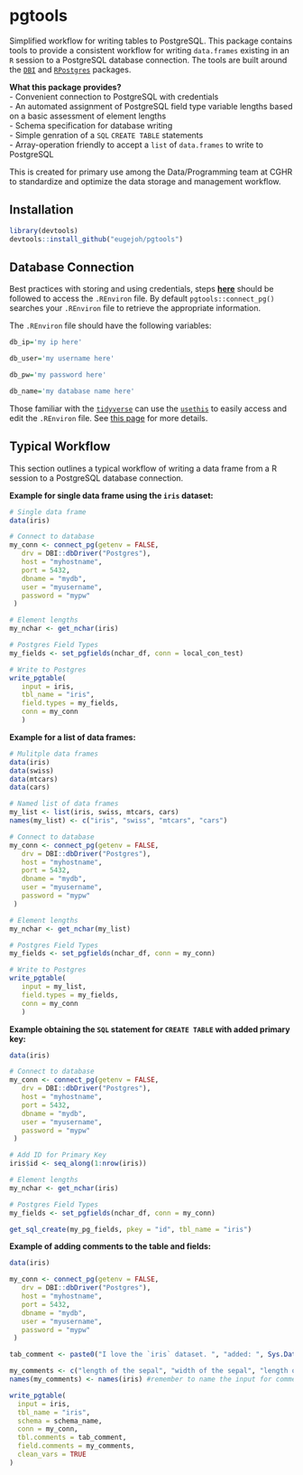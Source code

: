 
<!-- README.md is generated from README.Rmd. Use Knit button as output: github_document -->

# pgtools

Simplified workflow for writing tables to PostgreSQL. This package
contains tools to provide a consistent workflow for writing
`data.frames` existing in an `R` session to a PostgreSQL database
connection. The tools are built around the
[`DBI`](https://github.com/r-dbi) and
[`RPostgres`](https://github.com/r-dbi/RPostgres) packages.

**What this package provides?**  
\- Convenient connection to PostgreSQL
with credentials  
\- An automated assignment of PostgreSQL field type variable lengths
based on a basic assessment of element lengths  
\- Schema specification for database writing  
\- Simple genration of a `SQL` `CREATE TABLE` statements  
\- Array-operation friendly to accept a `list` of `data.frames` to write to PostgreSQL

This is created for primary use among the Data/Programming team at CGHR
to standardize and optimize the data storage and management workflow.

## Installation

``` r
library(devtools)
devtools::install_github("eugejoh/pgtools")
```

## Database Connection

Best practices with storing and using credentials, steps
[**here**](https://db.rstudio.com/best-practices/managing-credentials/#use-environment-variables)
should be followed to access the `.REnviron` file. By default
`pgtools::connect_pg()` searches your `.REnviron` file to retrieve the
appropriate information.

The `.REnviron` file should have the following variables:

``` r
db_ip='my ip here'

db_user='my username here'

db_pw='my password here'

db_name='my database name here'
```

Those familiar with the [`tidyverse`](https://www.tidyverse.org/) can
use the [`usethis`](https://github.com/r-lib/usethis) to easily access
and edit the `.REnviron` file. See [this
page](https://usethis.r-lib.org/reference/edit.html) for more details.

## Typical Workflow

This section outlines a typical workflow of writing a data frame from a
R session to a PostgreSQL database connection.
<!-- put diagrammeR flowchart here -->

<b>Example for single data frame using the `iris` dataset:</b>

``` r
# Single data frame
data(iris)

# Connect to database
my_conn <- connect_pg(getenv = FALSE,
   drv = DBI::dbDriver("Postgres"),
   host = "myhostname",
   port = 5432,
   dbname = "mydb",
   user = "myusername",
   password = "mypw"
 )

# Element lengths
my_nchar <- get_nchar(iris)

# Postgres Field Types
my_fields <- set_pgfields(nchar_df, conn = local_con_test)

# Write to Postgres
write_pgtable(
   input = iris,
   tbl_name = "iris",
   field.types = my_fields,
   conn = my_conn
   )
```

<b>Example for a list of data frames:</b>

``` r
# Mulitple data frames
data(iris)
data(swiss)
data(mtcars)
data(cars)

# Named list of data frames
my_list <- list(iris, swiss, mtcars, cars)
names(my_list) <- c("iris", "swiss", "mtcars", "cars")

# Connect to database
my_conn <- connect_pg(getenv = FALSE,
   drv = DBI::dbDriver("Postgres"),
   host = "myhostname",
   port = 5432,
   dbname = "mydb",
   user = "myusername",
   password = "mypw"
 )

# Element lengths
my_nchar <- get_nchar(my_list)

# Postgres Field Types
my_fields <- set_pgfields(nchar_df, conn = my_conn)

# Write to Postgres
write_pgtable(
   input = my_list,
   field.types = my_fields,
   conn = my_conn
   )
```

<b>Example obtaining the `SQL` statement for `CREATE TABLE` with added
primary key: </b>

``` r
data(iris)

# Connect to database
my_conn <- connect_pg(getenv = FALSE,
   drv = DBI::dbDriver("Postgres"),
   host = "myhostname",
   port = 5432,
   dbname = "mydb",
   user = "myusername",
   password = "mypw"
 )

# Add ID for Primary Key
iris$id <- seq_along(1:nrow(iris))

# Element lengths
my_nchar <- get_nchar(iris)

# Postgres Field Types
my_fields <- set_pgfields(nchar_df, conn = my_conn)

get_sql_create(my_pg_fields, pkey = "id", tbl_name = "iris")
```

<b>Example of adding comments to the table and fields: </b>

``` r
data(iris)

my_conn <- connect_pg(getenv = FALSE,
   drv = DBI::dbDriver("Postgres"),
   host = "myhostname",
   port = 5432,
   dbname = "mydb",
   user = "myusername",
   password = "mypw"
 )

tab_comment <- paste0("I love the `iris` dataset. ", "added: ", Sys.Date())

my_comments <- c("length of the sepal", "width of the sepal", "length of the petal", "width of the petal", "the type of flower species")
names(my_comments) <- names(iris) #remember to name the input for comments!

write_pgtable(
  input = iris,
  tbl_name = "iris",
  schema = schema_name,
  conn = my_conn,
  tbl.comments = tab_comment,
  field.comments = my_comments,
  clean_vars = TRUE
)
```
